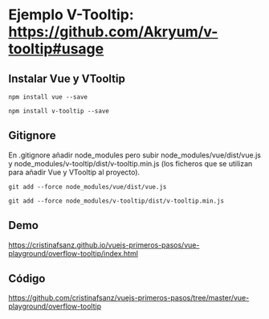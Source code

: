 # Ejemplo V-Tooltip: https://github.com/Akryum/v-tooltip#usage

## Instalar Vue y VTooltip

```
npm install vue --save

npm install v-tooltip --save

```

## Gitignore

En .gitignore añadir node_modules pero subir node_modules/vue/dist/vue.js y node_modules/v-tooltip/dist/v-tooltip.min.js (los ficheros que se utilizan para añadir Vue y VTooltip al proyecto).

```
git add --force node_modules/vue/dist/vue.js

git add --force node_modules/v-tooltip/dist/v-tooltip.min.js
```

## Demo

https://cristinafsanz.github.io/vuejs-primeros-pasos/vue-playground/overflow-tooltip/index.html

## Código

https://github.com/cristinafsanz/vuejs-primeros-pasos/tree/master/vue-playground/overflow-tooltip
